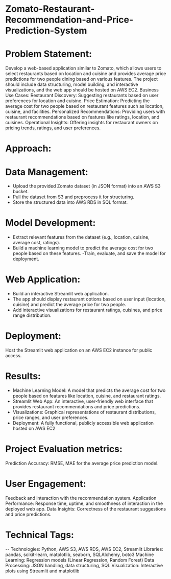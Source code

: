 # Zomato-Restaurant-Recommendation-and-Price-Prediction-System

# Problem Statement:
Develop a web-based application similar to Zomato, which allows users to select restaurants based on location and cuisine and provides average price predictions for two people dining based on various features. The project should include data structuring, model building, and interactive visualizations, and the web app should be hosted on AWS EC2.
Business Use Cases:
Restaurant Discovery: Suggesting restaurants based on user preferences for location and cuisine.
Price Estimation: Predicting the average cost for two people based on restaurant features such as location, cuisine, and facilities.
Personalized Recommendations: Providing users with restaurant recommendations based on features like ratings, location, and cuisines.
Operational Insights: Offering insights for restaurant owners on pricing trends, ratings, and user preferences.

# Approach:
# Data Management:
- Upload the provided Zomato dataset (in JSON format) into an AWS S3 bucket.
- Pull the dataset from S3 and preprocess it for structuring.
- Store the structured data into AWS RDS in SQL format.

# Model Development:
- Extract relevant features from the dataset (e.g., location, cuisine, average cost, ratings).
- Build a machine learning model to predict the average cost for two people based on these features.
-Train, evaluate, and save the model for deployment.

# Web Application:

- Build an interactive Streamlit web application.
- The app should display restaurant options based on user input (location, cuisine) and predict the average price for two people.
- Add interactive visualizations for restaurant ratings, cuisines, and price range distribution.

# Deployment:

Host the Streamlit web application on an AWS EC2 instance for public access.

# Results: 
- Machine Learning Model: A model that predicts the average cost for two people based on features like location, cuisine, and restaurant ratings.
- Streamlit Web App: An interactive, user-friendly web interface that provides restaurant recommendations and price predictions.
- Visualizations: Graphical representations of restaurant distributions, price ranges, and user preferences.
- Deployment: A fully functional, publicly accessible web application hosted on AWS EC2

# Project Evaluation metrics:

Prediction Accuracy: RMSE, MAE for the average price prediction model.

# User Engagement: 

Feedback and interaction with the recommendation system.
Application Performance: Response time, uptime, and smoothness of interaction in the deployed web app.
Data Insights: Correctness of the restaurant suggestions and price predictions.

# Technical Tags:
-- Technologies: Python, AWS S3, AWS RDS, AWS EC2, Streamlit
Libraries: pandas, scikit-learn, matplotlib, seaborn, SQLAlchemy, boto3
Machine Learning: Regression models (Linear Regression, Random Forest)
Data Processing: JSON handling, data structuring, SQL
Visualization: Interactive plots using Streamlit and matplotlib
